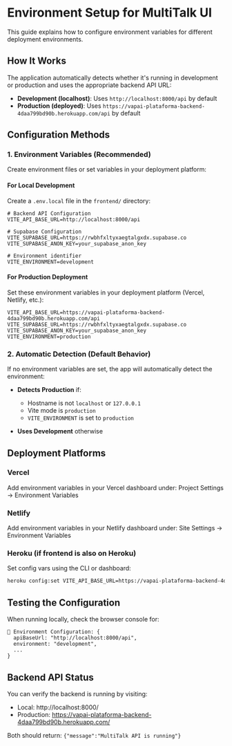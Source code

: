 # Environment Setup for MultiTalk UI

This guide explains how to configure environment variables for different deployment environments.

## How It Works

The application automatically detects whether it's running in development or production and uses the appropriate backend API URL:

- **Development (localhost)**: Uses `http://localhost:8000/api` by default
- **Production (deployed)**: Uses `https://vapai-plataforma-backend-4daa799bd90b.herokuapp.com/api` by default

## Configuration Methods

### 1. Environment Variables (Recommended)

Create environment files or set variables in your deployment platform:

#### For Local Development
Create a `.env.local` file in the `frontend/` directory:

```env
# Backend API Configuration
VITE_API_BASE_URL=http://localhost:8000/api

# Supabase Configuration
VITE_SUPABASE_URL=https://rwbhfxltyxaegtalgxdx.supabase.co
VITE_SUPABASE_ANON_KEY=your_supabase_anon_key

# Environment identifier
VITE_ENVIRONMENT=development
```

#### For Production Deployment
Set these environment variables in your deployment platform (Vercel, Netlify, etc.):

```env
VITE_API_BASE_URL=https://vapai-plataforma-backend-4daa799bd90b.herokuapp.com/api
VITE_SUPABASE_URL=https://rwbhfxltyxaegtalgxdx.supabase.co
VITE_SUPABASE_ANON_KEY=your_supabase_anon_key
VITE_ENVIRONMENT=production
```

### 2. Automatic Detection (Default Behavior)

If no environment variables are set, the app will automatically detect the environment:

- **Detects Production** if:
  - Hostname is not `localhost` or `127.0.0.1`
  - Vite mode is `production`
  - `VITE_ENVIRONMENT` is set to `production`

- **Uses Development** otherwise

## Deployment Platforms

### Vercel
Add environment variables in your Vercel dashboard under:
Project Settings → Environment Variables

### Netlify
Add environment variables in your Netlify dashboard under:
Site Settings → Environment Variables

### Heroku (if frontend is also on Heroku)
Set config vars using the CLI or dashboard:
```bash
heroku config:set VITE_API_BASE_URL=https://vapai-plataforma-backend-4daa799bd90b.herokuapp.com/api
```

## Testing the Configuration

When running locally, check the browser console for:
```
🔧 Environment Configuration: {
  apiBaseUrl: "http://localhost:8000/api",
  environment: "development",
  ...
}
```

## Backend API Status

You can verify the backend is running by visiting:
- Local: http://localhost:8000/
- Production: https://vapai-plataforma-backend-4daa799bd90b.herokuapp.com/

Both should return: `{"message":"MultiTalk API is running"}`
